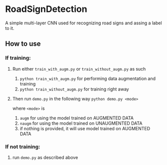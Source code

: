 # RoadSignDetection
A simple multi-layer CNN used for recognizing road signs and assing a label to it.

## How to use
### If training:
1) Run either ```train_with_augm.py``` or ```train_without_augm.py``` as such
   1) ```python train_with_augm.py``` for performing data augmentation and training
   2) ```python train_without_augm.py``` for training right away
      
2) Then run ```demo.py``` in the following way
   ```python demo.py <mode>```
   
   where ```<mode>``` is
   1) ```augm``` for using the model trained on AUGMENTED DATA
   2) ```naugm``` for using the model trained on UNAUGMENTED DATA
   3) if nothing is provided, it will use model trained on AUGMENTED DATA

### If not training:
1) run ```demo.py``` as described above

